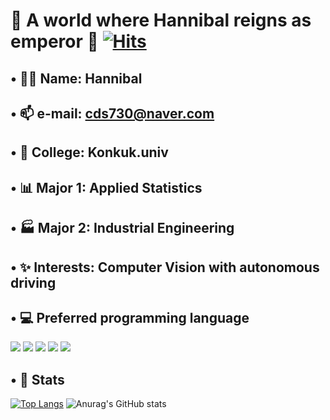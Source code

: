 # 👑 A world where Hannibal reigns as emperor 👑         [![Hits](https://hits.seeyoufarm.com/api/count/incr/badge.svg?url=https%3A%2F%2Fgithub.com%2FHaniibal730%2Fhit-counter&count_bg=%233D8EC8&title_bg=%23555555&icon=&icon_color=%23E7E7E7&title=HITS&edge_flat=false)](https://hits.seeyoufarm.com)
###

## • 🤴🏻 Name:  Hannibal

## • 📫 e-mail:  cds730@naver.com

## • 🏫 College:  Konkuk.univ

## • 📊 Major 1:  Applied Statistics
## • 🏭 Major 2:  Industrial Engineering

## • ✨ Interests:  Computer Vision with autonomous driving

###

## • 💻 Preferred programming language
![](https://img.shields.io/badge/Python-1D9FD7?style=for-the-badge&logo=python&logoColor=white)
![](https://img.shields.io/badge/Jupyter-F37626?style=for-the-badge&logo=Jupyter&logoColor=white)
![](https://img.shields.io/badge/GoogleColab-F9AB00?style=for-the-badge&logo=googlecolab&logoColor=white)
<img src="https://img.shields.io/badge/C++-%2300599C.svg?style=for-the-badge&logo=c%2B%2B&logoColor=white"/>
<img src="https://img.shields.io/badge/ROS-#22314E.svg?style=for-the-badge&logo=ros&logoColor=white" />
###
## • 🔎 Stats
[![Top Langs](https://github-readme-stats.vercel.app/api/top-langs/?username=Hannibal730&layout=donut)](https://github.com/anuraghazra/github-readme-stats)
![Anurag's GitHub stats](https://github-readme-stats.vercel.app/api?username=Hannibal730&theme=neon&show_icons=true)






